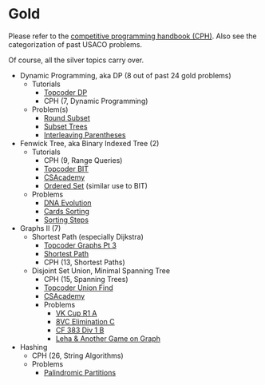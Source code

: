 # Gold

Please refer to the [competitive programming handbook (CPH)](https://cses.fi/book.pdf). Also see the categorization of past USACO problems.

Of course, all the silver topics carry over.

  * Dynamic Programming, aka DP (8 out of past 24 gold problems)
    * Tutorials
      * [Topcoder DP](https://www.topcoder.com/community/data-science/data-science-tutorials/dynamic-programming-from-novice-to-advanced/)
      * CPH (7, Dynamic Programming)
    * Problem(s)
      * [Round Subset](http://codeforces.com/contest/837/problem/D)
      * [Subset Trees](https://csacademy.com/contest/round-41/task/subset-trees/)
      * [Interleaving Parentheses](https://community.topcoder.com/stat?c=problem_statement&pm=14635&rd=16933)
  * Fenwick Tree, aka Binary Indexed Tree (2)
    * Tutorials
      * CPH (9, Range Queries)
      * [Topcoder BIT](https://www.topcoder.com/community/data-science/data-science-tutorials/binary-indexed-trees/)
      * [CSAcademy](https://csacademy.com/lesson/fenwick_trees)
      * [Ordered Set](http://codeforces.com/blog/entry/11080) (similar use to BIT)
    * Problems
      * [DNA Evolution](http://codeforces.com/contest/827/problem/C)
      * [Cards Sorting](http://codeforces.com/contest/831/problem/E)
      * [Sorting Steps](https://csacademy.com/contest/round-42/task/sorting-steps/)
  * Graphs II (7)
    * Shortest Path (especially Dijkstra)
      * [Topcoder Graphs Pt 3](https://www.topcoder.com/community/data-science/data-science-tutorials/introduction-to-graphs-and-their-data-structures-section-3/)
      * [Shortest Path](https://www.cs.cornell.edu/~wdtseng/icpc/notes/graph_part2.pdf)
      * CPH (13, Shortest Paths)
    * Disjoint Set Union, Minimal Spanning Tree
      * CPH (15, Spanning Trees)
      * [Topcoder Union Find](https://www.topcoder.com/community/data-science/data-science-tutorials/disjoint-set-data-structures/)
      * [CSAcademy](https://csacademy.com/lesson/disjoint_data_sets)
      * Problems
        * [VK Cup R1 A](http://codeforces.com/problemset/problem/771/A)
        * [8VC Elimination C](http://codeforces.com/problemset/problem/755/C)
        * [CF 383 Div 1 B](http://codeforces.com/problemset/problem/741/B)
        * [Leha & Another Game on Graph](http://codeforces.com/contest/840/problem/B)
  * Hashing
    * CPH (26, String Algorithms)
    * Problems
      * [Palindromic Partitions](https://csacademy.com/contest/ceoi-2017-day-2/task/palindromic-partitions/)
